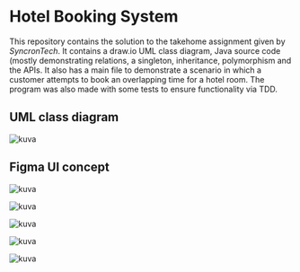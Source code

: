 # Hotel Booking System

This repository contains the solution to the takehome assignment given by _SyncronTech_. It contains a draw.io UML class diagram, 
Java source code (mostly demonstrating relations, a singleton, inheritance, polymorphism and the APIs. It also has a main file 
to demonstrate a scenario in which a customer attempts to book an overlapping time for a hotel room. The program was also made
with some tests to ensure functionality via TDD.

UML class diagram
---
![kuva](https://github.com/user-attachments/assets/33841a4a-afea-4803-b0bc-5b029e1aadd7)

Figma UI concept
---
![kuva](https://github.com/user-attachments/assets/dcc9e9f0-fb81-41eb-979f-9a6b471059df)

![kuva](https://github.com/user-attachments/assets/98e0fb38-9d43-4297-96e4-5f06d4ba1102)

![kuva](https://github.com/user-attachments/assets/49b1b0ff-87a0-47cf-b668-cbc32283c2d7)

![kuva](https://github.com/user-attachments/assets/6fba2fc5-72b9-4d51-9dcf-10b5bab97223)

![kuva](https://github.com/user-attachments/assets/202cc674-ad63-4fb3-ae52-8132925f8288)


